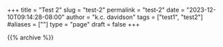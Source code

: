 +++
title = "Test 2"
slug = "test-2"
permalink = "test-2"
date = "2023-12-10T09:14:28-08:00"
author = "k.c. davidson"
tags = ["test1", "test2"]
#aliases = [""]
type = "page"
draft = false
+++

{{% archive %}}
